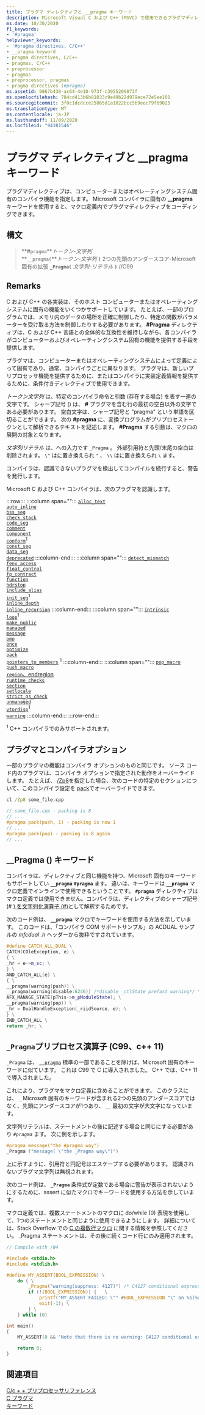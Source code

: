 ```yaml
---
title: プラグマ ディレクティブと __pragma キーワード
description: Microsoft Visual C および C++ (MSVC) で使用できるプラグマディレクティブについて説明します。
ms.date: 10/30/2020
f1_keywords:
- '#pragma'
helpviewer_keywords:
- '#pragma directives, C/C++'
- __pragma keyword
- pragma directives, C/C++
- pragmas, C/C++
- preprocessor
- pragmas
- preprocessor, pragmas
- pragma directives (#pragma)
ms.assetid: 9867b438-ac64-4e10-973f-c3955209873f
ms.openlocfilehash: 784cd413b6b81033c9e49b22d979ece72e5ee101
ms.sourcegitcommit: 3f0c1dcdcce25865d1a1022bcc5b9eec79f69025
ms.translationtype: MT
ms.contentlocale: ja-JP
ms.lasthandoff: 11/09/2020
ms.locfileid: "94381546"
---
```

# <a name="pragma-directives-and-the-__pragma-keyword"></a>プラグマ ディレクティブと __pragma キーワード

プラグマディレクティブは、コンピューターまたはオペレーティングシステム固有のコンパイラ機能を指定します。 Microsoft コンパイラに固有の **__pragma** キーワードを使用すると、マクロ定義内でプラグマディレクティブをコーディングできます。

## <a name="syntax"></a>構文

> **#`pragma`***トークン-文字列*\
> **`__pragma(`***トークン-文字列* **`)`** 2つの先頭のアンダースコア-Microsoft 固有の拡張 **`_Pragma(`** *文字列-リテラル* **`)`** //C99

## <a name="remarks"></a>Remarks

C および C++ の各実装は、そのホスト コンピューターまたはオペレーティング システムに固有の機能をいくつかサポートしています。 たとえば、一部のプログラムでは、メモリ内のデータの場所を正確に制御したり、特定の関数がパラメーターを受け取る方法を制御したりする必要があります。 **#Pragma** ディレクティブは、C および C++ 言語との全体的な互換性を維持しながら、各コンパイラがコンピューターおよびオペレーティングシステム固有の機能を提供する手段を提供します。

プラグマは、コンピューターまたはオペレーティングシステムによって定義によって固有であり、通常、コンパイラごとに異なります。 プラグマは、新しいプリプロセッサ機能を提供するために、またはコンパイラに実装定義情報を提供するために、条件付きディレクティブで使用できます。

*トークン文字列* は、特定のコンパイラ命令と引数 (存在する場合) を表す一連の文字です。 シャープ記号 () は、 **#** プラグマを含む行の最初の空白以外の文字である必要があります。 空白文字は、シャープ記号と "pragma" という単語を区切ることができます。 次の **#pragma** に、変換プログラムがプリプロセストークンとして解析できるテキストを記述します。 **#Pragma** する引数は、マクロの展開の対象となります。

*文字列リテラル* は、への入力です `_Pragma` 。 外部引用符と先頭/末尾の空白は削除されます。 `\"` はに置き換えられ `"` 、 `\\` はに置き換えられ `\` ます。

コンパイラは、認識できないプラグマを検出してコンパイルを続行すると、警告を発行します。

Microsoft C および C++ コンパイラは、次のプラグマを認識します。

:::row:::
   :::column span="":::
      [`alloc_text`](../preprocessor/alloc-text.md)\
      [`auto_inline`](../preprocessor/auto-inline.md)\
      [`bss_seg`](../preprocessor/bss-seg.md)\
      [`check_stack`](../preprocessor/check-stack.md)\
      [`code_seg`](../preprocessor/code-seg.md)\
      [`comment`](../preprocessor/comment-c-cpp.md)\
      [`component`](../preprocessor/component.md)\
      [`conform`](../preprocessor/conform.md)<sup>1</sup>\
      [`const_seg`](../preprocessor/const-seg.md)\
      [`data_seg`](../preprocessor/data-seg.md)\
      [`deprecated`](../preprocessor/deprecated-c-cpp.md)
   :::column-end:::
   :::column span="":::
      [`detect_mismatch`](../preprocessor/detect-mismatch.md)\
      [`fenv_access`](../preprocessor/fenv-access.md)\
      [`float_control`](../preprocessor/float-control.md)\
      [`fp_contract`](../preprocessor/fp-contract.md)\
      [`function`](../preprocessor/function-c-cpp.md)\
      [`hdrstop`](../preprocessor/hdrstop.md)\
      [`include_alias`](../preprocessor/include-alias.md)\
      [`init_seg`](../preprocessor/init-seg.md)<sup>1</sup>\
      [`inline_depth`](../preprocessor/inline-depth.md)\
      [`inline_recursion`](../preprocessor/inline-recursion.md)
   :::column-end:::
   :::column span="":::
      [`intrinsic`](../preprocessor/intrinsic.md)\
      [`loop`](../preprocessor/loop.md)<sup>1</sup>\
      [`make_public`](../preprocessor/make-public.md)\
      [`managed`](../preprocessor/managed-unmanaged.md)\
      [`message`](../preprocessor/message.md)\
      [`omp`](../preprocessor/omp.md)\
      [`once`](../preprocessor/once.md)\
      [`optimize`](../preprocessor/optimize.md)\
      [`pack`](../preprocessor/pack.md)\
      [`pointers_to_members`](../preprocessor/pointers-to-members.md) <sup>1</sup>
   :::column-end:::
   :::column span="":::
      [`pop_macro`](../preprocessor/pop-macro.md)\
      [`push_macro`](../preprocessor/push-macro.md)\
      [`region`、endregion](../preprocessor/region-endregion.md)\
      [`runtime_checks`](../preprocessor/runtime-checks.md)\
      [`section`](../preprocessor/section.md)\
      [`setlocale`](../preprocessor/setlocale.md)\
      [`strict_gs_check`](../preprocessor/strict-gs-check.md)\
      [`unmanaged`](../preprocessor/managed-unmanaged.md)\
      [`vtordisp`](../preprocessor/vtordisp.md)<sup>1</sup>\
      [`warning`](../preprocessor/warning.md)
   :::column-end:::
:::row-end:::

<sup>1</sup> C++ コンパイラでのみサポートされます。

## <a name="pragmas-and-compiler-options"></a>プラグマとコンパイラオプション

一部のプラグマの機能はコンパイラ オプションのものと同じです。 ソース コード内のプラグマは、コンパイラ オプションで指定された動作をオーバーライドします。 たとえば、 [/Zp8](../build/reference/zp-struct-member-alignment.md)を指定した場合、次のコードの特定のセクションについて、このコンパイラ設定を [pack](../preprocessor/pack.md)でオーバーライドできます。

```cmd
cl /Zp8 some_file.cpp
```

```cpp
// some_file.cpp - packing is 8
// ...
#pragma pack(push, 1) - packing is now 1
// ...
#pragma pack(pop) - packing is 8 again
// ...
```

## <a name="the-__pragma-keyword"></a>__Pragma () キーワード

コンパイラは、ディレクティブと同じ機能を持つ、Microsoft 固有のキーワードもサポートしてい **`__pragma`** **`#pragma`** ます。 違いは、キーワードは **`__pragma`** マクロ定義でインラインで使用できるということです。 **`#pragma`** ディレクティブはマクロ定義では使用できません。コンパイラは、ディレクティブのシャープ記号 (# [) を文字列化演算子 (#)](../preprocessor/stringizing-operator-hash.md)として解釈するためです。

次のコード例は、 **`__pragma`** マクロでキーワードを使用する方法を示しています。 このコードは、「コンパイラ COM サポートサンプル」の ACDUAL サンプルの *mfcdual .h* ヘッダーから抜粋ですされています。

```cpp
#define CATCH_ALL_DUAL \
CATCH(COleException, e) \
{ \
_hr = e->m_sc; \
} \
AND_CATCH_ALL(e) \
{ \
__pragma(warning(push)) \
__pragma(warning(disable:6246)) /*disable _ctlState prefast warning*/ \
AFX_MANAGE_STATE(pThis->m_pModuleState); \
__pragma(warning(pop)) \
_hr = DualHandleException(_riidSource, e); \
} \
END_CATCH_ALL \
return _hr; \
```

## <a name="the-_pragma-preprocessing-operator-c99-c11"></a>`_Pragma`プリプロセス演算子 (C99、c++ 11)

`_Pragma` は、 [`__pragma`](#the-__pragma-keyword) 標準の一部であることを除けば、Microsoft 固有のキーワードに似ています。 これは C99 で C に導入されました。 C++ では、C++ 11 で導入されました。

 これにより、プラグマをマクロ定義に含めることができます。 このクラスには、 `_` Microsoft 固有のキーワードが含まれる2つの先頭のアンダースコアではなく、先頭にアンダースコアが1つあり、 `__` 最初の文字が大文字になっています。

文字列リテラルは、ステートメントの後に記述する場合と同じにする必要があり *`#pragma`* ます。 次に例を示します。

```c
#pragma message("the #pragma way")
_Pragma ("message( \"the _Pragma way\")") 
```

上に示すように、引用符と円記号はエスケープする必要があります。 認識されないプラグマ文字列は無視されます。

次のコード例は、 **`_Pragma`** 条件式が定数である場合に警告が表示されないようにするために、assert に似たマクロでキーワードを使用する方法を示しています。 

マクロ定義では、複数ステートメントのマクロに do/while (0) 表現を使用して、1つのステートメントと同じように使用できるようにします。 詳細については、Stack Overflow での [C の複数行マクロ](https://stackoverflow.com/questions/1067226/c-multi-line-macro-do-while0-vs-scope-block) に関する情報を参照してください。 _Pragma ステートメントは、その後に続くコード行にのみ適用されます。

```C
// Compile with /W4

#include <stdio.h>
#include <stdlib.h>

#define MY_ASSERT(BOOL_EXPRESSION) \
    do { \
        _Pragma("warning(suppress: 4127)") /* C4127 conditional expression is constant */  \
        if (!(BOOL_EXPRESSION)) {   \
            printf("MY_ASSERT FAILED: \"" #BOOL_EXPRESSION "\" on %s(%d)", __FILE__, __LINE__); \
            exit(-1); \
        } \
    } while (0)

int main()
{
    MY_ASSERT(0 && "Note that there is no warning: C4127 conditional expression is constant");

    return 0;
}
```

## <a name="see-also"></a>関連項目

[C/c + + プリプロセッサリファレンス](../preprocessor/c-cpp-preprocessor-reference.md)\
[C プラグマ](../c-language/c-pragmas.md)\
[キーワード](../cpp/keywords-cpp.md)
